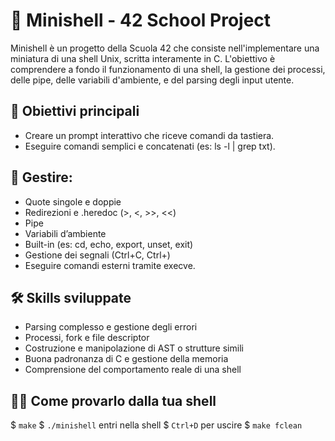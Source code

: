 # 🔧 Minishell - 42 School Project

Minishell è un progetto della Scuola 42 che consiste nell'implementare
una miniatura di una shell Unix, scritta interamente in C. L'obiettivo
è comprendere a fondo il funzionamento di una shell, la gestione dei
processi, delle pipe, delle variabili d'ambiente, e del parsing degli
input utente.

## 🎯 Obiettivi principali
  - Creare un prompt interattivo che riceve comandi da tastiera.
  - Eseguire comandi semplici e concatenati (es: ls -l | grep txt).
## 📌 Gestire:
  - Quote singole e doppie
  - Redirezioni e .heredoc (>, <, >>, <<)
  - Pipe
  - Variabili d’ambiente
  - Built-in (es: cd, echo, export, unset, exit)
  - Gestione dei segnali (Ctrl+C, Ctrl+\)
  - Eseguire comandi esterni tramite execve.

## 🛠️ Skills sviluppate
  - Parsing complesso e gestione degli errori
  - Processi, fork e file descriptor
  - Costruzione e manipolazione di AST o strutture simili
  - Buona padronanza di C e gestione della memoria
  - Comprensione del comportamento reale di una shell

## 👨‍💻 Come provarlo dalla tua shell
  $ `make`
  $ `./minishell` entri nella shell
  $ `Ctrl+D` per uscire
  $ `make fclean`
